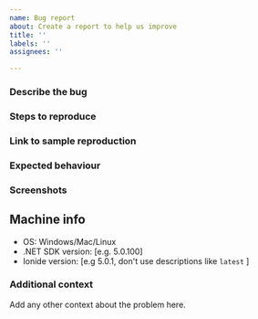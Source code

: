 ```yaml
---
name: Bug report
about: Create a report to help us improve
title: ''
labels: ''
assignees: ''

---
```


### Describe the bug
<!--A clear and concise description of what the bug is. -->

### Steps to reproduce
<!-- Add here the step to reproduce you problem. Example: -->
<!-- 1. Open an F# file -->
<!-- 2. Ctrl + P > "F# Add Reference" -->

### Link to sample reproduction
<!--Link to repository or gist that can be used to reproduce issue -->

### Expected behaviour
<!-- A clear and concise description of what you expected to happen.  -->

### Screenshots
<!--If applicable, add screenshots to help explain your problem.  -->

## Machine info
 - OS: Windows/Mac/Linux
 - .NET SDK version: [e.g. 5.0.100]
 - Ionide version: [e.g 5.0.1, don't use descriptions like `latest` ]

### Additional context
Add any other context about the problem here.
